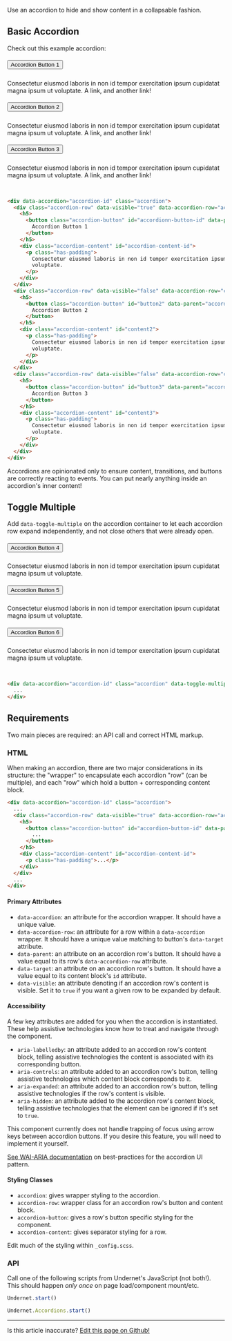 Use an accordion to hide and show content in a collapsable fashion.

## Basic Accordion

Check out this example accordion:

<div data-accordion="accordion1" class="accordion">
  <div class="accordion-row" data-visible="true" data-accordion-row="content1">
    <h5>
      <button class="accordion-button" id="button1" data-parent="accordion1" data-target="content1">
        Accordion Button 1
      </button>
    </h5>
    <div class="accordion-content" id="content1">
      <p class="has-padding">
        Consectetur eiusmod laboris in non id tempor exercitation ipsum cupidatat magna
        ipsum ut voluptate. <a>A link,</a> and <a>another link!</a>
      </p>
    </div>
  </div>
  <div class="accordion-row" data-visible="false" data-accordion-row="content2">
    <h5>
      <button class="accordion-button" id="button2" data-parent="accordion1" data-target="content2">
        Accordion Button 2
      </button>
    </h5>
    <div class="accordion-content" id="content2">
      <p class="has-padding">
        Consectetur eiusmod laboris in non id tempor exercitation ipsum cupidatat magna
        ipsum ut voluptate. <a>A link,</a> and <a>another link!</a>
      </p>
    </div>
  </div>
  <div class="accordion-row" data-visible="false" data-accordion-row="content3">
    <h5>
      <button class="accordion-button" id="button3" data-parent="accordion1" data-target="content3">
        Accordion Button 3 
      </button>
    </h5>
    <div class="accordion-content" id="content3">
      <p class="has-padding">
        Consectetur eiusmod laboris in non id tempor exercitation ipsum cupidatat magna
        ipsum ut voluptate. <a>A link,</a> and <a>another link!</a>
      </p>
    </div>
  </div>
</div>
<br/>

```html
<div data-accordion="accordion-id" class="accordion">
  <div class="accordion-row" data-visible="true" data-accordion-row="accordion-content-id">
    <h5>
      <button class="accordion-button" id="accordionn-button-id" data-parent="accordion-id" data-target="accordion-content-id">
        Accordion Button 1
      </button>
    </h5>
    <div class="accordion-content" id="accordion-content-id">
      <p class="has-padding">
        Consectetur eiusmod laboris in non id tempor exercitation ipsum cupidatat magna ipsum ut
        voluptate.
      </p>
    </div>
  </div>
  <div class="accordion-row" data-visible="false" data-accordion-row="content2">
    <h5>
      <button class="accordion-button" id="button2" data-parent="accordion-id" data-target="content2">
        Accordion Button 2
      </button>
    </h5>
    <div class="accordion-content" id="content2">
      <p class="has-padding">
        Consectetur eiusmod laboris in non id tempor exercitation ipsum cupidatat magna ipsum ut
        voluptate.
      </p>
    </div>
  </div>
  <div class="accordion-row" data-visible="false" data-accordion-row="content3">
    <h5>
      <button class="accordion-button" id="button3" data-parent="accordion-id" data-target="content3">
        Accordion Button 3
      </button>
    </h5>
    <div class="accordion-content" id="content3">
      <p class="has-padding">
        Consectetur eiusmod laboris in non id tempor exercitation ipsum cupidatat magna ipsum ut
        voluptate.
      </p>
    </div>
  </div>
</div>
```

Accordions are opinionated only to ensure content, transitions, and buttons are correctly reacting to events. You can put nearly anything inside an accordion's inner content!

## Toggle Multiple

Add `data-toggle-multiple` on the accordion container to let each accordion row expand independently, and not close others that were already open.

<div data-accordion="accordion2" class="accordion" data-toggle-multiple>
  <div class="accordion-row" data-visible="true" data-accordion-row="content4">
    <h5>
      <button class="accordion-button" id="button4" data-parent="accordion2" data-target="content4">
        Accordion Button 4
      </button>
    </h5>
    <div class="accordion-content" id="content4">
      <p class="has-padding">
        Consectetur eiusmod laboris in non id tempor exercitation ipsum cupidatat magna
        ipsum ut voluptate.
      </p>
    </div>
  </div>
  <div class="accordion-row" data-visible="false" data-accordion-row="content5">
    <h5>
      <button class="accordion-button" id="button5" data-parent="accordion2" data-target="content5">
        Accordion Button 5
      </button>
    </h5>
    <div class="accordion-content" id="content5">
      <p class="has-padding">
        Consectetur eiusmod laboris in non id tempor exercitation ipsum cupidatat magna
        ipsum ut voluptate.
      </p>
    </div>
  </div>
  <div class="accordion-row" data-visible="false" data-accordion-row="content6">
    <h5>
      <button class="accordion-button" id="button6" data-parent="accordion2" data-target="content6">
        Accordion Button 6
      </button>
    </h5>
    <div class="accordion-content" id="content6">
      <p class="has-padding">
        Consectetur eiusmod laboris in non id tempor exercitation ipsum cupidatat magna
        ipsum ut voluptate.
      </p>
    </div>
  </div>
</div>
<br/>

```html
<div data-accordion="accordion-id" class="accordion" data-toggle-multiple>
  ...
</div>
```

## Requirements

Two main pieces are required: an API call and correct HTML markup.

### HTML

When making an accordion, there are two major considerations in its structure: the "wrapper" to encapsulate each accordion "row" (can be multiple), and each "row" which hold a button + corresponding content block.

```html
<div data-accordion="accordion-id" class="accordion">
  ...
  <div class="accordion-row" data-visible="true" data-accordion-row="accordion-content-id">
    <h5>
      <button class="accordion-button" id="accordion-button-id" data-parent="accordion-id" data-target="accordion-content-id">
        ...
      </button>
    </h5>
    <div class="accordion-content" id="accordion-content-id">
      <p class="has-padding">...</p>
    </div>
  </div>
  ...
</div>
```

#### Primary Attributes

- `data-accordion`: an attribute for the accordion wrapper. It should have a unique value.
- `data-accordion-row`: an attribute for a row within a `data-accordion` wrapper. It should have a unique value matching to button's `data-target` attribute.
- `data-parent`: an attribute on an accordion row's button. It should have a value equal to its row's `data-accordion-row` attribute.
- `data-target`: an attribute on an accordion row's button. It should have a value equal to its content block's `id` attribute.
- `data-visible`: an attribute denoting if an accordion row's content is visible. Set it to `true` if you want a given row to be expanded by default.

#### Accessibility

A few key attributes are added for you when the accordion is instantiated. These help assistive technologies know how to treat and navigate through the component.

- `aria-labelledby`: an attribute added to an accordion row's content block, telling assistive technologies the content is associated with its corresponding button.
- `aria-controls`: an attribute added to an accordion row's button, telling assistive technologies which content block corresponds to it.
- `aria-expanded`: an attribute added to an accordion row's button, telling assistive technologies if the row's content is visible.
- `aria-hidden`: an attribute added to the accordion row's content block, telling assistive technologies that the element can be ignored if it's set to `true`.

This component currently does not handle trapping of focus using arrow keys between accordion buttons. If you desire this feature, you will need to implement it yourself.

[See WAI-ARIA documentation](https://www.w3.org/TR/wai-aria-practices-1.1/examples/accordion/accordion.html) on best-practices for the accordion UI pattern.

#### Styling Classes

- `accordion`: gives wrapper styling to the accordion.
- `accordion-row`: wrapper class for an accordion row's button and content block.
- `accordion-button`: gives a row's button specific styling for the component.
- `accordion-content`: gives separator styling for a row.

Edit much of the styling within `_config.scss`.

### API

Call one of the following scripts from Undernet's JavaScript (not both!). This should happen _only once_ on page load/component mount/etc.

```js
Undernet.start()
```

```js
Undernet.Accordions.start()
```

<hr />
<p class="has-text-end">Is this article inaccurate? <a href="https://github.com/geotrev/undernet/tree/master/app/docs/accordions.md">Edit this page on Github!</a></p>
